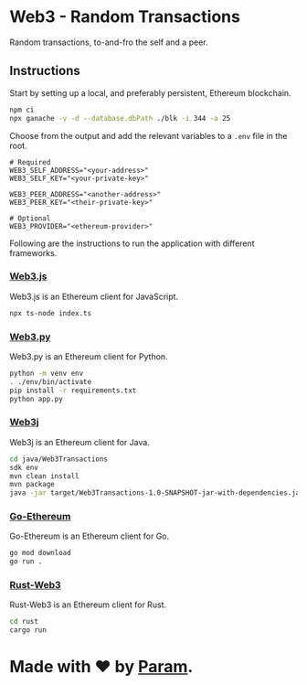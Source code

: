 # Web3 - Random Transactions
Random transactions, to-and-fro the self and a peer.

## Instructions
Start by setting up a local, and preferably persistent, Ethereum blockchain.
```bash
npm ci
npx ganache -v -d --database.dbPath ./blk -i 344 -a 25
```

Choose from the output and add the relevant variables to a `.env` file in the root.
```env
# Required
WEB3_SELF_ADDRESS="<your-address>"
WEB3_SELF_KEY="<your-private-key>"

WEB3_PEER_ADDRESS="<another-address>"
WEB3_PEER_KEY="<their-private-key>"

# Optional
WEB3_PROVIDER="<ethereum-provider>"
```

Following are the instructions to run the application with different frameworks.

### [Web3.js](https://web3js.readthedocs.io/)
Web3.js is an Ethereum client for JavaScript.
```bash
npx ts-node index.ts
```

### [Web3.py](https://web3py.readthedocs.io/)
Web3.py is an Ethereum client for Python.
```bash
python -m venv env
. ./env/bin/activate
pip install -r requirements.txt
python app.py
```

### [Web3j](https://docs.web3j.io/)
Web3j is an Ethereum client for Java.
```bash
cd java/Web3Transactions
sdk env
mvn clean install
mvn package
java -jar target/Web3Transactions-1.0-SNAPSHOT-jar-with-dependencies.jar
```

### [Go-Ethereum](https://geth.ethereum.org/)
Go-Ethereum is an Ethereum client for Go.
```bash
go mod download
go run .
```

### [Rust-Web3](https://docs.rs/web3/latest/web3//)
Rust-Web3 is an Ethereum client for Rust.
```bash
cd rust
cargo run
```

# Made with ❤ by [Param](https://www.paramsid.com).